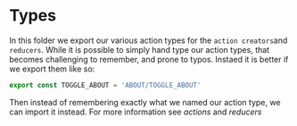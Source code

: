 # Types

In this folder we export our various action types for the `action creators`and `reducers`. While it is possible to simply hand type our action types, that becomes challenging to remember, and prone to typos. Instaed it is better if we export them like so:

```js
export const TOGGLE_ABOUT = 'ABOUT/TOGGLE_ABOUT'
```

Then instead of remembering exactly what we named our action type, we can import it instead. For more information see *actions* and *reducers*